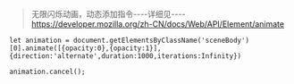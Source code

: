 > 无限闪烁动画，动态添加指令----详细见----https://developer.mozilla.org/zh-CN/docs/Web/API/Element/animate
```
let animation = document.getElementsByClassName('sceneBody')[0].animate([{opacity:0},{opacity:1}],{direction:'alternate',duration:1000,iterations:Infinity})

animation.cancel();
```

